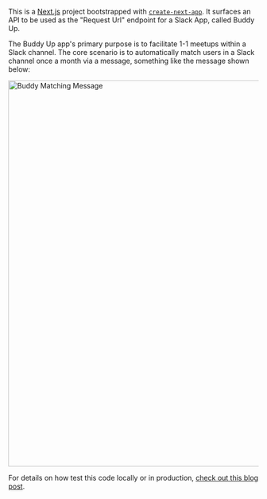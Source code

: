 This is a [Next.js](https://nextjs.org/) project bootstrapped with [`create-next-app`](https://github.com/vercel/next.js/tree/canary/packages/create-next-app). It surfaces an API to be used as the "Request Url" endpoint for a Slack App, called Buddy Up.

The Buddy Up app's primary purpose is to facilitate 1-1 meetups within a Slack channel. The core scenario is to automatically match users in a Slack channel once a month via a message, something like the message shown below:

<img width="775" alt="Buddy Matching Message" src="https://github.com/alibad/buddy_up/assets/6937273/9cdd8225-6c02-4706-b422-1f4612afd0fc">

For details on how test this code locally or in production, [check out this blog post](https://medium.com/@alibadereddin/building-the-backend-for-a-slack-app-with-nextjs-and-vercel-e1503b938e6b).

